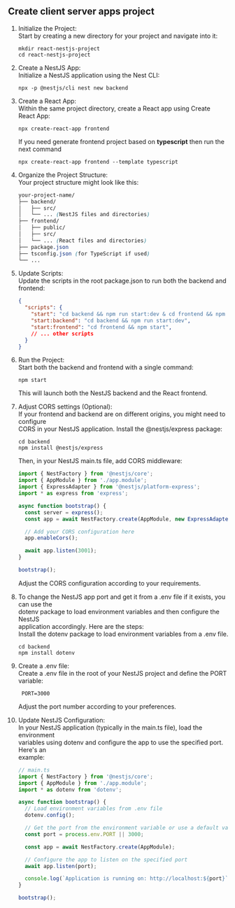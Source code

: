 ## Create client server apps project

1. Initialize the Project: <br>Start by creating a new directory for your project and navigate into it:
    ```shell
    mkdir react-nestjs-project
    cd react-nestjs-project
    ```

2. Create a NestJS App: <br> Initialize a NestJS application using the Nest CLI:
    ```shell
    npx -p @nestjs/cli nest new backend
    ```

3. Create a React App: <br> Within the same project directory, create a React app using Create React App:
    ```shell
   npx create-react-app frontend
    ```
   If you need generate frontend project based on
   **typescript** then run the next command
    ```shell
    npx create-react-app frontend --template typescript
    ```

4. Organize the Project Structure: <br> Your project structure might look like this:
    ```scss
    your-project-name/
    ├── backend/
    │   ├── src/
    │   └── ... (NestJS files and directories)
    ├── frontend/
    │   ├── public/
    │   ├── src/
    │   └── ... (React files and directories)
    ├── package.json
    ├── tsconfig.json (for TypeScript if used)
    └── ...
    ```

5. Update Scripts: <br> Update the scripts in the root package.json to run both the backend and frontend:
    ```json
    {
      "scripts": {
        "start": "cd backend && npm run start:dev & cd frontend && npm start",
        "start:backend": "cd backend && npm run start:dev",
        "start:frontend": "cd frontend && npm start",
        // ... other scripts
      }
    }
    ```

6. Run the Project: <br> Start both the backend and frontend with a single command:
    ```shell
    npm start
    ```
   This will launch both the NestJS backend and the React frontend.

7. Adjust CORS settings (Optional):<br> If your frontend and backend are on different origins, you might need to configure <br> CORS in your NestJS application. Install the @nestjs/express package:
    ```shell
    cd backend
    npm install @nestjs/express
    ```
   Then, in your NestJS main.ts file, add CORS middleware:
    ```typescript
    import { NestFactory } from '@nestjs/core';
    import { AppModule } from './app.module';
    import { ExpressAdapter } from '@nestjs/platform-express';
    import * as express from 'express';

    async function bootstrap() {
      const server = express();
      const app = await NestFactory.create(AppModule, new ExpressAdapter(server));

      // Add your CORS configuration here
      app.enableCors();

      await app.listen(3001);
    }

    bootstrap();
    ```
   Adjust the CORS configuration according to your requirements.


8. To change the NestJS app port and get it from a .env file if it exists, you can use the <br>
   dotenv package to load environment variables and then configure the NestJS <br> application accordingly. Here are the steps:
   <br> Install the dotenv package to load environment variables from a .env file.
    ```shell
    cd backend
    npm install dotenv
    ```
9. Create a .env file:<br>
   Create a .env file in the root of your NestJS project and define the PORT variable:
   ```dotenv
    PORT=3000
   ```
   Adjust the port number according to your preferences.


10. Update NestJS Configuration:<br>
    In your NestJS application (typically in the main.ts file), load the environment <br>
    variables using dotenv and configure the app to use the specified port. Here's an <br>
    example:
    ```ts {2,4} {lines:true}
    // main.ts
    import { NestFactory } from '@nestjs/core';
    import { AppModule } from './app.module';
    import * as dotenv from 'dotenv';

    async function bootstrap() {
      // Load environment variables from .env file
      dotenv.config();

      // Get the port from the environment variable or use a default value (e.g., 3000)
      const port = process.env.PORT || 3000;

      const app = await NestFactory.create(AppModule);

      // Configure the app to listen on the specified port
      await app.listen(port);

      console.log(`Application is running on: http://localhost:${port}`);
    }

    bootstrap();
    ```
